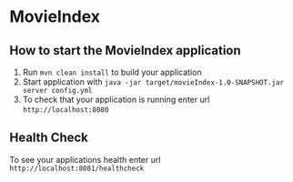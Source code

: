 # MovieIndex

How to start the MovieIndex application
---

1. Run `mvn clean install` to build your application
1. Start application with `java -jar target/movieIndex-1.0-SNAPSHOT.jar server config.yml`
1. To check that your application is running enter url `http://localhost:8080`

Health Check
---

To see your applications health enter url `http://localhost:8081/healthcheck`
